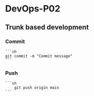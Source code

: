 # DevOps-P02

## Trunk based development

### Commit

    ```sh
    git commit -m "Commit message"
    ```

### Push

    ```sh
        git push origin main
    ```  
